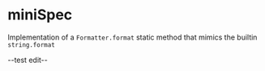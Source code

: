 # miniSpec
Implementation of a `Formatter.format` static method that mimics the builtin `string.format`

--test edit--
